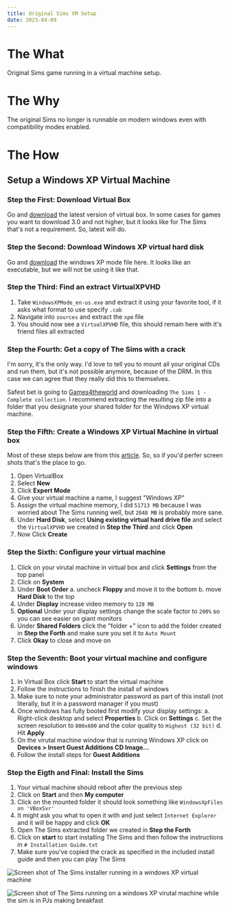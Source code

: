 ```yaml
---
title: Original Sims VM Setup
date: 2023-04-09
---
```


# The What

Original Sims game running in a virtual machine setup.

# The Why

The original Sims no longer is runnable on modern windows even with compatibility modes enabled.

# The How

## Setup a Windows XP Virtual Machine

### Step the First: Download Virtual Box

Go and [download](https://www.virtualbox.org/wiki/Downloads) the latest version of virtual box. In some cases for
games you want to download 3.0 and not higher, but it looks like for The Sims that's not a requirement. So, latest will
do.

### Step the Second: Download Windows XP virtual hard disk

Go and [download](https://windows-xp-mode.en.softonic.com/download) the windows XP mode file here. It looks like an
executable, but we will not be using it like that.

### Step the Third: Find an extract VirtualXPVHD

1. Take `WindowsXPMode_en-us.exe` and extract it using your favorite tool, if it asks what format to use specify `.cab`
2. Navigate into `sources` and extract the `xpm` file
3. You should now see a `VirtualXPVHD` file, this should remain here with it's friend files all extracted

### Step the Fourth: Get a copy of The Sims with a crack

I'm sorry, it's the only way. I'd love to tell you to mount all your original CDs and run them, but it's not possible
anymore, because of the DRM. In this case we can agree that they really did this to themselves.

Safest bet is going to [Games4theworld](https://games4theworld.site/sims-downloads/) and downloading
`The Sims 1 - Complete collection`. I recommend extracting the resulting zip file into a folder that you designate
your shared folder for the Windows XP virtual machine.

### Step the Fifth: Create a Windows XP Virtual Machine in virtual box

Most of these steps below are from this [article](https://www.makeuseof.com/tag/download-windows-xp-for-free-and-legally-straight-from-microsoft-si/#windows-xp-mode-disk-settings). So, so if you'd perfer screen shots that's the place to go.

1. Open VirtualBox
2. Select **New**
3. Click **Expert Mode**
4. Give your virtual machine a name, I suggest "Windows XP"
5. Assign the virtual machine memory, I did `51713 MB` because I was worried about The Sims running well, but `2048 MB` is probably more sane.
6. Under **Hard Disk**, select **Using existing virtual hard drive file** and select the `VirtualXPVHD` we created in **Step the Third** and click **Open**
7. Now Click **Create**

### Step the Sixth: Configure your virtual machine

1. Click on your virutal machine in virtual box and click **Settings** from the top panel
2. Click on **System**
3. Under **Boot Order**
   a. uncheck **Floppy** and move it to the bottom
   b. move **Hard Disk** to the top
4. Under **Display** increase video memory to `128 MB`
5. **Optional** Under your display settings change the scale factor to `200%` so you can see easier on giant monitors
6. Under **Shared Folders** click the "folder +" icon to add the folder created in **Step the Forth** and make sure you set it to `Auto Mount`
7. Click **Okay** to close and move on

### Step the Seventh: Boot your virtual machine and configure windows

1. In Virtual Box click **Start** to start the virtual machine
2. Follow the instructions to finish the install of windows
3. Make sure to note your administrator password as part of this install (not literally, but it in a password manager if you must)
4. Once windows has fully booted first modify your display settings:
  a. Right-click desktop and select **Properties**
  b. Click on **Settings**
  c. Set the screen resolution to `800x600` and the color quality to `Highest (32 bit)`
  d. Hit **Apply**
5. On the virutal machine window that is running Windows XP click on **Devices > Insert Guest Additions CD Image...**
6. Follow the install steps for **Guest Additions**

### Step the Eigth and Final: Install the Sims

1. Your virtual machine should reboot after the previous step
2. Click on **Start** and then **My computer**
3. Click on the mounted folder it should look something like `WindowsXpFiles on 'VBoxSvr'`
4. It might ask you what to open it with and just select `Internet Explorer` and it will be happy and click **OK**
5. Open The Sims extracted folder we created in **Step the Forth**
6. Click on **start** to start installing The Sims and then follow the instructions in `# Installation Guide.txt`
7. Make sure you've copied the crack as specified in the included install guide and then you can play The Sims

![Screen shot of The Sims installer running in a windows XP virtual machine](https://cdn.masto.host/witchesrest/media_attachments/files/110/171/047/640/907/689/original/ab190abad05eed74.png)

![Screen shot of The Sims running on a windows XP virutal machine while the sim is in PJs making breakfast](https://cdn.masto.host/witchesrest/media_attachments/files/110/171/047/857/428/998/original/2414f1d5400a66a1.png)

